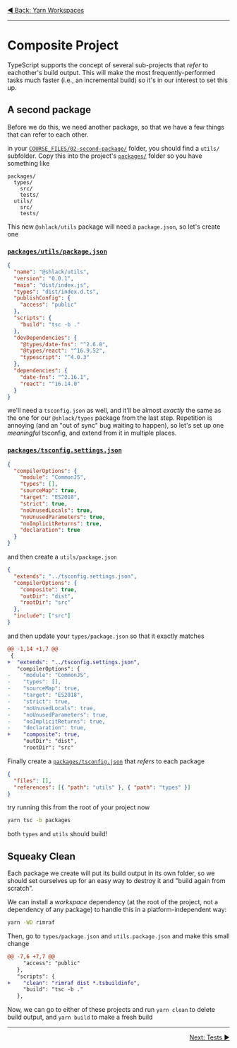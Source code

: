 <p align='left'>
 <a href="./01-yarn-workspaces.md">◀ Back: Yarn Workspaces</a>
</p>

---

# Composite Project

TypeScript supports the concept of several sub-projects that _refer_ to eachother's build output. This will make the most frequently-performed tasks much faster (i.e., an incremental build) so it's in our interest to set this up.

## A second package

Before we do this, we need another package, so that we have a few things that can refer to each other.

in your [`COURSE_FILES/02-second-package/`](../COURSE_FILES/02-second-package/) folder, you should find a `utils/` subfolder. Copy this into the project's [`packages/`](../packages/) folder so you have something like

```
packages/
  types/
    src/
    tests/
  utils/
    src/
    tests/
```

This new `@shlack/utils` package will need a `package.json`, so let's create one

### [`packages/utils/package.json`](../packages/utils/package.json)

```json
{
  "name": "@shlack/utils",
  "version": "0.0.1",
  "main": "dist/index.js",
  "types": "dist/index.d.ts",
  "publishConfig": {
    "access": "public"
  },
  "scripts": {
    "build": "tsc -b ."
  },
  "devDependencies": {
    "@types/date-fns": "^2.6.0",
    "@types/react": "^16.9.52",
    "typescript": "^4.0.3"
  },
  "dependencies": {
    "date-fns": "^2.16.1",
    "react": "^16.14.0"
  }
}
```

we'll need a `tsconfig.json` as well, and it'll be almost _exactly_ the same as the one for our `@shlack/types` package from the last step. Repetition is annoying (and an "out of sync" bug waiting to happen), so let's set up one _meaningful_ tsconfig, and extend from it in multiple places.

### [`packages/tsconfig.settings.json`](../packages/tsconfig.settings.json)

```json
{
  "compilerOptions": {
    "module": "CommonJS",
    "types": [],
    "sourceMap": true,
    "target": "ES2018",
    "strict": true,
    "noUnusedLocals": true,
    "noUnusedParameters": true,
    "noImplicitReturns": true,
    "declaration": true
  }
}
```

and then create a `utils/package.json`

```json
{
  "extends": "../tsconfig.settings.json",
  "compilerOptions": {
    "composite": true,
    "outDir": "dist",
    "rootDir": "src"
  },
  "include": ["src"]
}
```

and then update your `types/package.json` so that it exactly matches

```diff
@@ -1,14 +1,7 @@
 {
+  "extends": "../tsconfig.settings.json",
   "compilerOptions": {
-    "module": "CommonJS",
-    "types": [],
-    "sourceMap": true,
-    "target": "ES2018",
-    "strict": true,
-    "noUnusedLocals": true,
-    "noUnusedParameters": true,
-    "noImplicitReturns": true,
-    "declaration": true,
+    "composite": true,
     "outDir": "dist",
     "rootDir": "src"
```

Finally create a [`packages/tsconfig.json`](../packages/tsconfig.json) that _refers_ to each package

```json
{
  "files": [],
  "references": [{ "path": "utils" }, { "path": "types" }]
}
```

try running this from the root of your project now

```sh
yarn tsc -b packages
```

both `types` and `utils` should build!

## Squeaky Clean

Each package we create will put its build output in its own folder, so we should set ourselves up for an easy way to destroy it and "build again from scratch".

We can install a _workspace_ dependency (at the root of the project, not a dependency of any package) to handle this in a platform-independent way:

```sh
yarn -WD rimraf
```

Then, go to `types/package.json` and `utils.package.json` and make this small change

```diff
@@ -7,6 +7,7 @@
     "access": "public"
   },
   "scripts": {
+    "clean": "rimraf dist *.tsbuildinfo",
     "build": "tsc -b ."
   },
```

Now, we can go to either of these projects and run `yarn clean` to delete build output, and `yarn build` to make a fresh build

---

<p align='right'>
 <a href="./03-tests.md">Next: Tests ▶</a>
</p>
